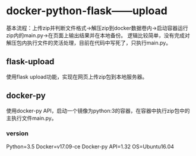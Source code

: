 # docker-python-flask——upload
基本流程：上传zip并判断文件格式->解压zip到docker数据卷内->启动容器运行zip内的main.py->在页面上输出结果并在本地备份。
逻辑比较简单，没有完成对解压包内执行文件的灵活处理，目前在代码中写死了，只执行main.py。
## flask-upload
使用flask upload功能，实现在网页上传zip包到本地服务器。
## docker-py
使用docker-py API，启动一个镜像为python:3的容器，在容器中执行zip包中的主执行文件main.py。

### version
Python=3.5
Docker=v17.09-ce
Docker-py API=1.32
OS=Ubuntu16.04

